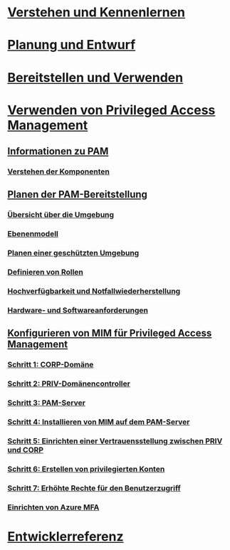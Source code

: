 # [Verstehen und Kennenlernen](/microsoft-identity-manager/understand-explore/microsoft-identity-manager-2016)
# [Planung und Entwurf](/microsoft-identity-manager/plan-design/microsoft-identity-manager-2016-supported-platforms)
# [Bereitstellen und Verwenden](/microsoft-identity-manager/deploy-use/microsoft-identity-manager-deploy)
# [Verwenden von Privileged Access Management](privileged-identity-management-for-active-directory-domain-services.md)
## [Informationen zu PAM](privileged-identity-management-for-active-directory-domain-services.md)
### [Verstehen der Komponenten](principles-of-operation.md)
## [Planen der PAM-Bereitstellung](environment-overview.md)
### [Übersicht über die Umgebung](environment-overview.md)
### [Ebenenmodell](tier-model-for-partitioning-administrative-privileges.md)
### [Planen einer geschützten Umgebung](planning-bastion-environment.md)
### [Definieren von Rollen](defining-roles-for-pam.md)
### [Hochverfügbarkeit und Notfallwiederherstellung](high-availability-disaster-recovery-considerations-bastion-environment.md)
### [Hardware- und Softwareanforderungen](hardware-software-requirements.md)
## [Konfigurieren von MIM für Privileged Access Management](configuring-mim-environment-for-pam.md)
### [Schritt 1: CORP-Domäne](step-1-prepare-corp-domain.md)
### [Schritt 2: PRIV-Domänencontroller](step-2-prepare-priv-domain-controller.md)
### [Schritt 3: PAM-Server](step-3-prepare-pam-server.md)
### [Schritt 4: Installieren von MIM auf dem PAM-Server](step-4-install-mim-components-on-pam-server.md)
### [Schritt 5: Einrichten einer Vertrauensstellung zwischen PRIV und CORP](step-5-establish-trust-between-priv-corp-forests.md)
### [Schritt 6: Erstellen von privilegierten Konten](step-6-transition-group-to-pam.md)
### [Schritt 7: Erhöhte Rechte für den Benutzerzugriff](step-7-elevate-user-access.md)
### [Einrichten von Azure MFA](use-azure-mfa-for-activation.md)
# [Entwicklerreferenz](/microsoft-identity-manager/reference/microsoft-identity-manager-2016-developer-reference)


<!--HONumber=Jul16_HO3-->


